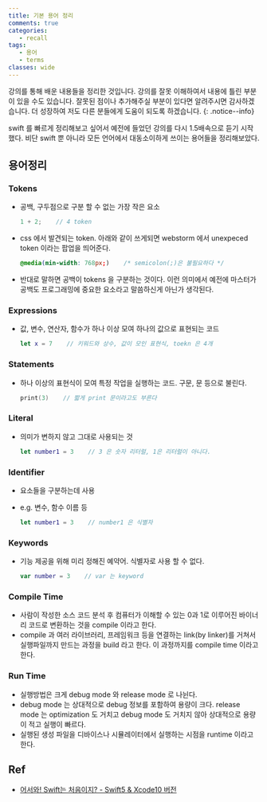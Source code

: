 ```yaml
---
title: 기본 용어 정리
comments: true
categories:
   - recall
tags:
   - 용어
   - terms
classes: wide
---
```

강의를 통해 배운 내용들을 정리한 것입니다. 강의를 잘못 이해하여서 내용에 틀린 부분이 있을 수도 있습니다. 잘못된 점이나 추가해주실 부분이 있다면 알려주시면 감사하겠습니다. 더 성장하여 저도 다른 분들에게 도움이 되도록 하겠습니다.
{: .notice--info}

swift 를 빠르게 정리해보고 싶어서 예전에 들었던 강의를 다시 1.5배속으로 듣기 시작했다. 비단 swift 뿐 아니라 모든 언어에서 대동소이하게 쓰이는 용어들을 정리해보았다.

## 용어정리

### Tokens
- 공백, 구두점으로 구분 할 수 없는 가장 작은 요소

  ```swift
  1 + 2;    // 4 token
  ```

- css 에서 발견되는 token. 아래와 같이 쓰게되면 webstorm 에서 unexpeced token 이라는 팝업을 띄어준다.

  ```css
  @media(min-width: 768px;)    /* semicolon(;)은 불필요하다 */
  ```

- 반대로 말하면 공백이 tokens 을 구분하는 것이다. 이런 의미에서 예전에 마스터가 공백도 프로그래밍에 중요한 요소라고 말씀하신게 아닌가 생각된다.

### Expressions
- 값, 변수, 연산자, 함수가 하나 이상 모여 하나의 값으로 표현되는 코드

  ```swift
  let x = 7    // 키워드와 상수, 값이 모인 표현식, toekn 은 4개
  ```

### Statements
- 하나 이상의 표현식이 모여 특정 작업을 실행하는 코드. 구문, 문 등으로 불린다.

  ```swift
  print(3)    // 짧게 print 문이라고도 부른다
  ```

### Literal
- 의미가 변하지 않고 그대로 사용되는 것

  ```swift
  let number1 = 3    // 3 은 숫자 리터럴, 1은 리터럴이 아니다.
  ```

### Identifier
- 요소들을 구분하는데 사용 
- e.g. 변수, 함수 이름 등

  ```swift
  let number1 = 3    // number1 은 식별자
  ```

### Keywords
- 기능 제공을 위해 미리 정해진 예약어. 식별자로 사용 할 수 없다.

  ```swift
  var number = 3    // var 는 keyword
  ```

### Compile Time
- 사람이 작성한 소스 코드 분석 후 컴퓨터가 이해할 수 있는 0과 1로 이루어진 바이너리 코드로 변환하는 것을 compile 이라고 한다. 
- compile 과 여러 라이브러리, 프레임워크 등을 연결하는 link(by linker)를 거쳐서 실행파일까지 만드는 과정을 build 라고 한다. 이 과정까지를 compile time 이라고 한다.
  
### Run Time
- 실행방법은 크게 debug mode 와 release mode 로 나뉜다.
- debug mode 는 상대적으로 debug 정보를 포함하여 용량이 크다. release mode 는 optimization 도 거치고 debug mode 도 거치지 않아 상대적으로 용량이 적고 실행이 빠르다.
- 실행된 생성 파일을 디바이스나 시뮬레이터에서 실행하는 시점을 runtime 이라고 한다.

## Ref
- [어서와! Swift는 처음이지? - Swift5 & Xcode10 버전](https://programmers.co.kr/learn/courses/9873)

